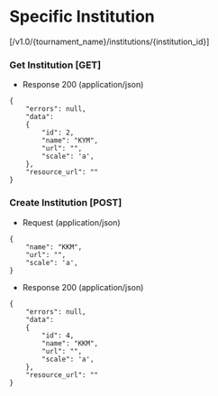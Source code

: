 # Specific Institution 

[/v1.0/{tournament_name}/institutions/{institution_id}]

### Get Institution [GET]

+ Response 200 (application/json)
```
{
    "errors": null,
    "data":
    {
        "id": 2,
        "name": "KYM",
        "url": "",
        "scale": 'a',
    },
    "resource_url": ""
}
```
### Create Institution [POST]

+ Request (application/json)
```
{
    "name": "KKM",
    "url": "",
    "scale": 'a',
}
```
+ Response 200 (application/json)
```
{
	"errors": null,
	"data":
	{
        "id": 4,
	    "name": "KKM",
	    "url": "",
	    "scale": 'a',
	},
    "resource_url": ""
}
```